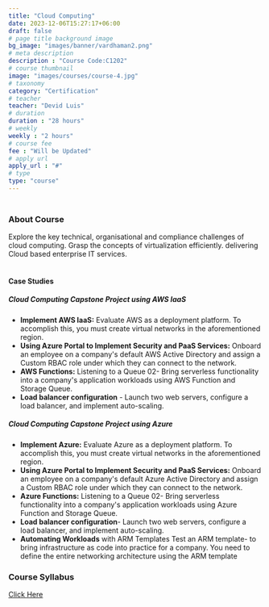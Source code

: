 ```yaml
---
title: "Cloud Computing"
date: 2023-12-06T15:27:17+06:00
draft: false
# page title background image
bg_image: "images/banner/vardhaman2.png"
# meta description
description : "Course Code:C1202"
# course thumbnail
image: "images/courses/course-4.jpg"
# taxonomy
category: "Certification"
# teacher
teacher: "Devid Luis"
# duration
duration : "28 hours"
# weekly
weekly : "2 hours"
# course fee
fee : "Will be Updated"
# apply url
apply_url : "#"
# type
type: "course"
---
```

### <br>About Course
Explore the key technical, organisational and compliance challenges of cloud computing. Grasp 
the concepts of virtualization efficiently. delivering Cloud based enterprise IT services.

#### <br>Case Studies

##### Cloud Computing Capstone Project using AWS IaaS

* **Implement AWS IaaS:** Evaluate AWS as a deployment platform. To accomplish this, you must 
create virtual networks in the aforementioned region.
* **Using Azure Portal to Implement Security and PaaS Services:** Onboard an employee on a 
company's default AWS Active Directory and assign a Custom RBAC role under which they can 
connect to the network.
* **AWS Functions:** Listening to a Queue 02- Bring serverless functionality into a company's 
application workloads using AWS Function and Storage Queue.
* **Load balancer configuration** - Launch two web servers, configure a load balancer, and implement 
auto-scaling.

##### Cloud Computing Capstone Project using Azure
* **Implement Azure:** Evaluate Azure as a deployment platform. To accomplish this, you must create 
virtual networks in the aforementioned region.
* **Using Azure Portal to Implement Security and PaaS Services:** Onboard an employee on a 
company's default Azure Active Directory and assign a Custom RBAC role under which they can 
connect to the network.
* **Azure Functions:** Listening to a Queue 02- Bring serverless functionality into a company's 
application workloads using Azure Function and Storage Queue.
* **Load balancer configuration**- Launch two web servers, configure a load balancer, and implement 
auto-scaling.
* **Automating Workloads**  with ARM Templates Test an ARM template- to bring infrastructure as 
code into practice for a company. You need to define the entire networking architecture using 
the ARM template

### Course Syllabus
[Click Here](https://drive.google.com/file/d/1wR8rlir606KVjuORZGN-3njR8_K2igCR/view?usp=sharing)
